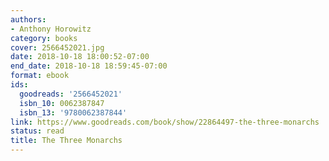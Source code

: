 ```yaml
---
authors:
- Anthony Horowitz
category: books
cover: 2566452021.jpg
date: 2018-10-18 18:00:52-07:00
end_date: 2018-10-18 18:59:45-07:00
format: ebook
ids:
  goodreads: '2566452021'
  isbn_10: 0062387847
  isbn_13: '9780062387844'
link: https://www.goodreads.com/book/show/22864497-the-three-monarchs
status: read
title: The Three Monarchs
---
```

